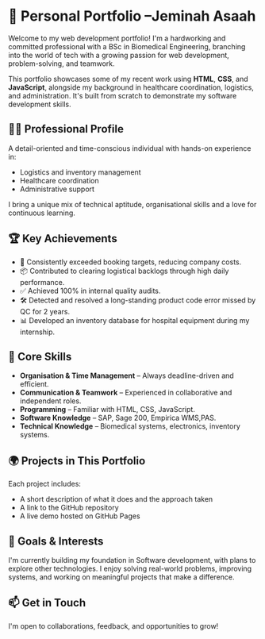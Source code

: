# 💼 Personal Portfolio –Jeminah Asaah

Welcome to my web development portfolio! I'm a hardworking and committed professional with a BSc in Biomedical Engineering, branching into the world of tech with a growing passion for web development, problem-solving, and teamwork.

This portfolio showcases some of my recent work using **HTML**, **CSS**, and **JavaScript**, alongside my background in healthcare coordination, logistics, and administration. It's built from scratch to demonstrate my software development skills.


## 🧑‍💼 Professional Profile

A detail-oriented and time-conscious individual with hands-on experience in:
- Logistics and inventory management
- Healthcare coordination
- Administrative support

I bring a unique mix of technical aptitude, organisational skills and a love for continuous learning.

## 🏆 Key Achievements

- 🎯 Consistently exceeded booking targets, reducing company costs.
- 📦 Contributed to clearing logistical backlogs through high daily performance.
- ✅ Achieved 100% in internal quality audits.
- 🛠️ Detected and resolved a long-standing product code error missed by QC for 2 years.
- 📊 Developed an inventory database for hospital equipment during my internship.

## 🔧 Core Skills

- **Organisation & Time Management** – Always deadline-driven and efficient.
- **Communication & Teamwork** – Experienced in collaborative and independent roles.
- **Programming** – Familiar with HTML, CSS, JavaScript.
- **Software Knowledge** – SAP, Sage 200, Empirica WMS,PAS.
- **Technical Knowledge** – Biomedical systems, electronics, inventory systems.


## 🌍 Projects in This Portfolio

Each project includes:
- A short description of what it does and the approach taken
- A link to the GitHub repository
- A live demo hosted on GitHub Pages


## 🚀 Goals & Interests

I'm currently building my foundation in Software development, with plans to explore other technologies. I enjoy solving real-world problems, improving systems, and working on meaningful projects that make a difference.

## 📫 Get in Touch
 I'm open to collaborations, feedback, and opportunities to grow!

